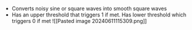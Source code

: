 - Converts noisy sine or square waves into smooth square waves
- Has an upper threshold that triggers 1 if met. Has lower threshold which triggers 0 if met
![[Pasted image 20240611115309.png]]